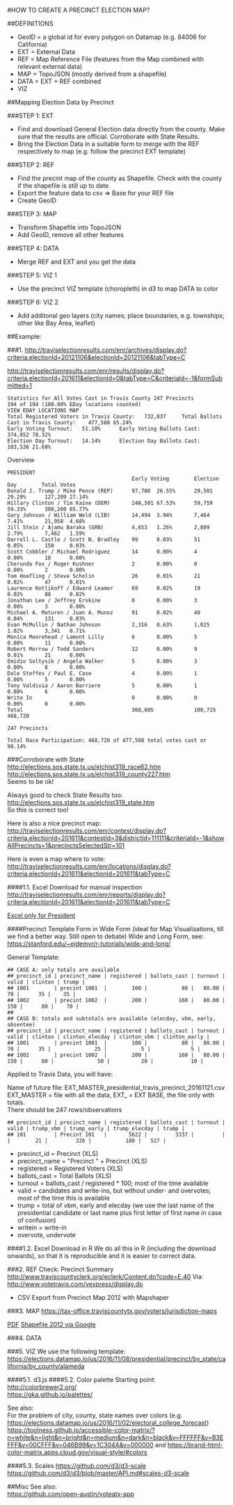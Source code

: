 #HOW TO CREATE A PRECINCT ELECTION MAP?

##DEFINITIONS
- GeoID = a global id for every polygon on Datamap (e.g. 84006 for California)
- EXT = External Data
- REF = Map Reference File (features from the Map combined with relevant external data)
- MAP = TopoJSON (mostly derived from a shapefile)
- DATA = EXT + REF combined
- VIZ

##Mapping Election Data by Precinct

###STEP 1: EXT
- Find and download General Election data directly from the county. Make sure that the results are official. Corroborate with State Results.
- Bring the Election Data in a suitable form to merge with the REF respectively to map (e.g. follow the precinct EXT template)

###STEP 2: REF
- Find the precint map of the county as Shapefile. Check with the county if the shapefile is still up to date.
- Export the feature data to csv => Base for your REF file
- Create GeoID

###STEP 3: MAP
- Transform Shapefile into TopoJSON
- Add GeoID, remove all other features

###STEP 4: DATA
- Merge REF and EXT and you get the data

###STEP 5: VIZ 1
- Use the precinct VIZ template (choropleth) in d3 to map DATA to color

###STEP 6: VIZ 2
- Add additonal geo layers (city names;  place boundaries, e.g. townships; other like Bay Area, leaflet)



##Example:

###1. 
http://traviselectionresults.com/enr/archives/display.do?criteria.electionId=20121106&electionId=20121106&tabType=C

http://traviselectionresults.com/enr/results/display.do?criteria.electionId=201611&electionId=0&tabType=C&criteriaId=-1&formSubmitted=1
```
Statistics for All Votes Cast in Travis County 247 Precincts	
194 of 194 (100.00% EDay locations counted)
VIEW EDAY LOCATIONS MAP
Total Registered Voters in Travis County:	732,037	 	Total Ballots Cast in Travis County:	477,588	65.24%
Early Voting Turnout:	51.10%	 	Early Voting Ballots Cast:	374,052	78.32%
Election Day Turnout:	14.14%	 	Election Day Ballots Cast:	103,536	21.68%
```
Overview
```
PRESIDENT
 										Early Voting	 	Election Day	 	Total Votes
Donald J. Trump / Mike Pence (REP)		97,708	26.55%	 	29,501	29.29%	 	127,209	27.14%
Hillary Clinton / Tim Kaine (DEM)		248,501	67.53%	 	59,759	59.33%	 	308,260	65.77%
Gary Johnson / William Weld (LIB)		14,494	3.94%	 	7,464	7.41%	 	21,958	4.68%
Jill Stein / Ajamu Baraka (GRN)			4,653	1.26%	 	2,809	2.79%	 	7,462	1.59%
Darrell L. Castle / Scott N. Bradley	99		0.03%	 	51		0.05%	 	150		0.03%
Scott Cobbler / Michael Rodriguez		14		0.00%	 	4		0.00%	 	18		0.00%
Cherunda Fox / Roger Kushner			2		0.00%	 	0		0.00%	 	2		0.00%
Tom Hoefling / Steve Scholin			26		0.01%	 	21		0.02%	 	47		0.01%
Laurence Kotlikoff / Edward Leamer		69		0.02%	 	19		0.02%	 	88		0.02%
Jonathan Lee / Jeffrey Erskine			0		0.00%	 	3		0.00%	 	3		0.00%
Michael A. Maturen / Juan A. Munoz		91		0.02%	 	40		0.04%	 	131		0.03%
Evan McMullin / Nathan Johnson			2,316	0.63%	 	1,025	1.02%	 	3,341	0.71%
Monica Moorehead / Lamont Lilly	      	6		0.00%	 	5		0.00%	 	11		0.00%
Robert Morrow / Todd Sanders			12		0.00%	 	9		0.01%	 	21		0.00%
Emidio Soltysik / Angela Walker			5		0.00%	 	3		0.00%	 	8		0.00%
Dale Steffes / Paul E. Case				4		0.00%	 	1		0.00%	 	5		0.00%
Tony Valdivia / Aaron Barriere			5		0.00%	 	1		0.00%	 	6		0.00%
Write In								0		0.00%	 	0		0.00%	 	0		0.00%
Total									368,005	 	 		100,715	 	 		468,720	 
   	 
247 Precincts
   	
Total Race Participation: 468,720 of 477,588 total votes cast or 98.14%
```
###Corroborate with State 
http://elections.sos.state.tx.us/elchist319_race62.htm          
http://elections.sos.state.tx.us/elchist319_county227.htm         
Seems to be ok!        

Always good to check State Results too:        
http://elections.sos.state.tx.us/elchist319_state.htm          
So this is correct too!


Here is also a nice precinct map:            
http://traviselectionresults.com/enr/contest/display.do?criteria.electionId=201611&contestId=3&districtId=111111&criteriaId=-1&showAllPrecincts=1&precinctsSelectedStr=101              

Here is even a map where to vote:            
http://traviselectionresults.com/enr/locations/display.do?criteria.electionId=201611&electionId=201611&tabType=C         


####1.1. Excel Download for manual inspection
http://traviselectionresults.com/enr/reports/display.do?criteria.electionId=201611&electionId=201611&tabType=C

[Excel only for President](https://github.com/datamapio/story/blob/master/election/travis/TravisCountyElections_canvass_201611-140--2100195909.xls)

####Precinct Template Form in Wide Form (ideal for Map Visualizations, till we find a better way. Still open to debate)
Wide and Long Form, see: https://stanford.edu/~ejdemyr/r-tutorials/wide-and-long/              

General Template:
```
## CASE A: only totals are available
## precinct_id | precinct_name | registered | ballots_cast | turnout | valid | clinton | trump | 
## 1001        | precint 1001  |        100 |           80 |   80.00 |    70 |      35 |    35 |       
## 1002        | precint 1002  |        200 |          160 |   80.00 |   150 |      80 |    70 |          
##
## CASE B: totals and subtotals are available (elecday, vbm, early, absentee)
## precinct_id | precinct_name | registered | ballots_cast | turnout | valid | clinton | clinton_elecday | clinton_vbm | clinton_early |
## 1001        | precint 1001  |        100 |           80 |   80.00 |    70 |      35 |              25 |           5 |             5 |
## 1002        | precint 1002  |        200 |          160 |   80.00 |   150 |      80 |              50 |          20 |            10 |
```

Applied to Travis Data, you will have:     
                     
Name of future file: EXT_MASTER_presidential_travis_precinct_20161121.csv              
EXT_MASTER = file with all the data,
EXT_ = EXT BASE, the file only with totals.   
There should be 247 rows/observations            
        
```
## precinct_id | precinct_name | registered | ballots_cast | turnout | valid | trump_vbm | trump_early | trump_elecday | trump |
## 101         | Precint 101   |       5622 |         3337 |     	 |       |        21 |         326 |           180 |   527 |
```
- precinct_id = Precinct (XLS)
- precinct_name = "Precinct " + Precinct (XLS)
- registered = Registered Voters (XLS)
- ballots_cast = Total Ballots (XLS)
- turnout = ballots_cast / registered * 100; most of the time available
- valid = candidates and write-ins, but without under- and overvotes; most of the time this is available
- trump = total of vbm, early and elecday 
  (we use the last name of the presidential candidate or last name plus first letter of first name in case of confusion)
- writein = write-in
- overvote, undervote


####1.2. Excel Download in R
We do all this in R (including the download onwards), so that it is reproducible and it is easier to correct data.



###2. REF
Check: Precinct Summary
http://www.traviscountyclerk.org/eclerk/Content.do?code=E.40
Via: http://www.votetravis.com/vexpress/display.do

+ CSV Export from Precinct Map 2012 with Mapshaper


###3. MAP
https://tax-office.traviscountytx.gov/voters/jurisdiction-maps

[PDF](https://tax-office.traviscountytx.gov/images/tax_assessor/pdfs/voters/maps/VR_TravisCountyPrecincts.pdf)
[Shapefile 2012 via Google](https://groups.google.com/forum/#!msg/openaustin/05WFo9uUo_E/peyQp3zohrEJ)       


###4. DATA

###5. VIZ
We use the following template:
https://elections.datamap.io/us/2016/11/08/presidential/precinct/by_state/california/by_county/alameda

####5.1. d3.js
####5.2. Color palette
Starting point: http://colorbrewer2.org/        
https://gka.github.io/palettes/       

See also:              
For the problem of city, county, state names over colors (e.g. https://elections.datamap.io/us/2016/11/02/electoral_college_forecast)
https://toolness.github.io/accessible-color-matrix/?n=white&n=light&n=bright&n=medium&n=dark&n=black&v=FFFFFF&v=B3EFFF&v=00CFFF&v=046B99&v=1C304A&v=000000 and https://brand-html-color-matrix.apps.cloud.gov/visual-style/#colors     

####5.3. Scales
https://github.com/d3/d3-scale
https://github.com/d3/d3/blob/master/API.md#scales-d3-scale



##Misc 
See also:     
https://github.com/open-austin/voteatx-app             




